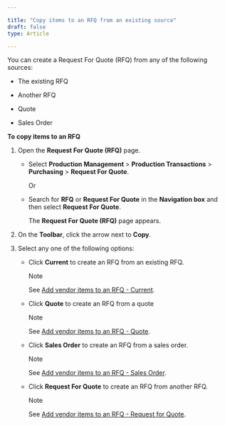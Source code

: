 ```yaml
---

title: "Copy items to an RFQ from an existing source"
draft: false
type: Article

---
```


You can create a Request For Quote (RFQ) from any of the following sources:

- The existing RFQ
  
- Another RFQ

- Quote

- Sales Order

**To copy items to an RFQ**

1. Open the **Request For Quote (RFQ)** page.

     - Select **Production Management** > **Production Transactions** > **Purchasing** > **Request For Quote**.

        Or

     - Search for **RFQ** or **Request For Quote** in the **Navigation box** and then select **Request For Quote**.

       The **Request For Quote (RFQ)** page appears.

2. On the **Toolbar**, click the arrow next to **Copy**.

3. Select any one of the following options:

   - Click **Current** to create an RFQ from an existing RFQ.

        >[!NOTE]
        >See [Add vendor items to an RFQ - Current](add-vendor-items-to-an-rfq-from-the-previous-rfq.md).

   - Click **Quote** to create an RFQ from a quote

        >[!NOTE]
        >See [Add vendor items to an RFQ - Quote](add-vendor-items-to-an-rfq-from-quote.md).

   - Click **Sales Order** to create an RFQ from a sales order.

        >[!NOTE]
        >See [Add vendor items to an RFQ - Sales Order](add-vendor-items-to-an-rfq-from-sales-order.md).

   - Click **Request For Quote** to create an RFQ from another RFQ.

        >[!NOTE]
        >See [Add vendor items to an RFQ - Request for Quote](add-vendor-items-to-an-rfq-from-request-for-quote.md).